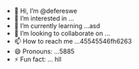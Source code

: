 - 👋 Hi, I’m @defereswe
- 👀 I’m interested in ...
- 🌱 I’m currently learning ...asd
- 💞️ I’m looking to collaborate on ...
- 📫 How to reach me ...45545546fh6263
- 😄 Pronouns: ...5885
- ⚡ Fun fact: ...
hll
<!---fds
defereswe/defereswe is a ✨ special ✨ repository because its `README.md` (this file) appears on your GitHub profile.
You can click the Preview link to take a look at your changes.
--->
